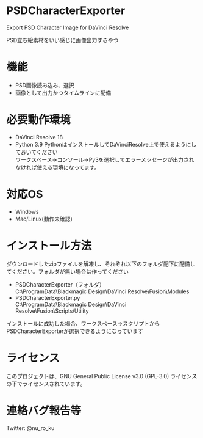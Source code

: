 # PSDCharacterExporter
Export PSD Character Image for DaVinci Resolve

PSD立ち絵素材をいい感じに画像出力するやつ

# 機能
- PSD画像読み込み、選択
- 画像として出力かつタイムラインに配備

# 必要動作環境
- DaVinci Resolve 18  
- Python 3.9
PythonはインストールしてDaVinciResolve上で使えるようにしておいてください  
ワークスペース→コンソール→Py3を選択してエラーメッセージが出力されなければ使える環境になってます。

# 対応OS
- Windows  
- Mac/Linux(動作未確認)

# インストール方法
ダウンロードしたzipファイルを解凍し、それぞれ以下のフォルダ配下に配備してください。フォルダが無い場合は作ってください

- PSDCharacterExporter（フォルダ）  
C:\ProgramData\Blackmagic Design\DaVinci Resolve\Fusion\Modules
- PSDCharacterExporter.py  
C:\ProgramData\Blackmagic Design\DaVinci Resolve\Fusion\Scripts\Utility  

インストールに成功した場合、ワークスペース→スクリプトからPSDCharacterExporterが選択できるようになっています

# ライセンス
このプロジェクトは、GNU General Public License v3.0 (GPL-3.0) ライセンスの下でライセンスされています。

# 連絡バグ報告等
Twitter: @nu_ro_ku
